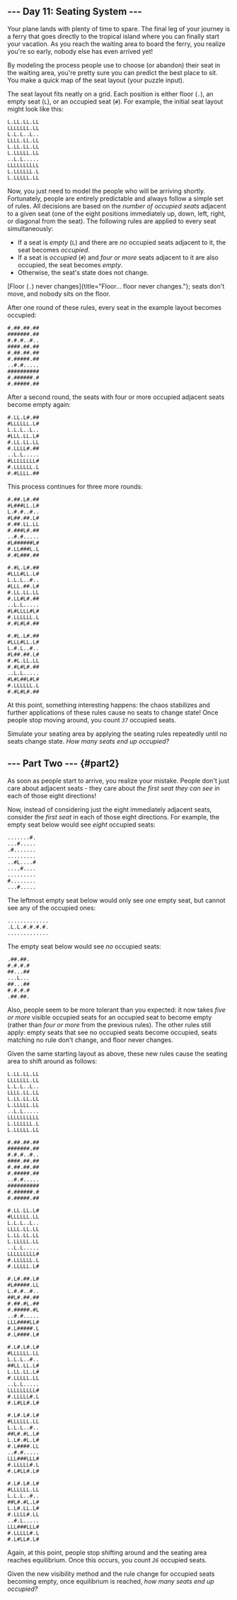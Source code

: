 \-\-- Day 11: Seating System \-\--
----------------------------------

Your plane lands with plenty of time to spare. The final leg of your
journey is a ferry that goes directly to the tropical island where you
can finally start your vacation. As you reach the waiting area to board
the ferry, you realize you\'re so early, nobody else has even arrived
yet!

By modeling the process people use to choose (or abandon) their seat in
the waiting area, you\'re pretty sure you can predict the best place to
sit. You make a quick map of the seat layout (your puzzle input).

The seat layout fits neatly on a grid. Each position is either floor
(`.`), an empty seat (`L`), or an occupied seat (`#`). For example, the
initial seat layout might look like this:

    L.LL.LL.LL
    LLLLLLL.LL
    L.L.L..L..
    LLLL.LL.LL
    L.LL.LL.LL
    L.LLLLL.LL
    ..L.L.....
    LLLLLLLLLL
    L.LLLLLL.L
    L.LLLLL.LL

Now, you just need to model the people who will be arriving shortly.
Fortunately, people are entirely predictable and always follow a simple
set of rules. All decisions are based on the *number of occupied seats*
adjacent to a given seat (one of the eight positions immediately up,
down, left, right, or diagonal from the seat). The following rules are
applied to every seat simultaneously:

-   If a seat is *empty* (`L`) and there are *no* occupied seats
    adjacent to it, the seat becomes *occupied*.
-   If a seat is *occupied* (`#`) and *four or more* seats adjacent to
    it are also occupied, the seat becomes *empty*.
-   Otherwise, the seat\'s state does not change.

[Floor (`.`) never changes]{title="Floor... floor never changes."};
seats don\'t move, and nobody sits on the floor.

After one round of these rules, every seat in the example layout becomes
occupied:

    #.##.##.##
    #######.##
    #.#.#..#..
    ####.##.##
    #.##.##.##
    #.#####.##
    ..#.#.....
    ##########
    #.######.#
    #.#####.##

After a second round, the seats with four or more occupied adjacent
seats become empty again:

    #.LL.L#.##
    #LLLLLL.L#
    L.L.L..L..
    #LLL.LL.L#
    #.LL.LL.LL
    #.LLLL#.##
    ..L.L.....
    #LLLLLLLL#
    #.LLLLLL.L
    #.#LLLL.##

This process continues for three more rounds:

    #.##.L#.##
    #L###LL.L#
    L.#.#..#..
    #L##.##.L#
    #.##.LL.LL
    #.###L#.##
    ..#.#.....
    #L######L#
    #.LL###L.L
    #.#L###.##

    #.#L.L#.##
    #LLL#LL.L#
    L.L.L..#..
    #LLL.##.L#
    #.LL.LL.LL
    #.LL#L#.##
    ..L.L.....
    #L#LLLL#L#
    #.LLLLLL.L
    #.#L#L#.##

    #.#L.L#.##
    #LLL#LL.L#
    L.#.L..#..
    #L##.##.L#
    #.#L.LL.LL
    #.#L#L#.##
    ..L.L.....
    #L#L##L#L#
    #.LLLLLL.L
    #.#L#L#.##

At this point, something interesting happens: the chaos stabilizes and
further applications of these rules cause no seats to change state! Once
people stop moving around, you count *`37`* occupied seats.

Simulate your seating area by applying the seating rules repeatedly
until no seats change state. *How many seats end up occupied?*

\-\-- Part Two \-\-- {#part2}
--------------------

As soon as people start to arrive, you realize your mistake. People
don\'t just care about adjacent seats - they care about *the first seat
they can see* in each of those eight directions!

Now, instead of considering just the eight immediately adjacent seats,
consider the *first seat* in each of those eight directions. For
example, the empty seat below would see *eight* occupied seats:

    .......#.
    ...#.....
    .#.......
    .........
    ..#L....#
    ....#....
    .........
    #........
    ...#.....

The leftmost empty seat below would only see *one* empty seat, but
cannot see any of the occupied ones:

    .............
    .L.L.#.#.#.#.
    .............

The empty seat below would see *no* occupied seats:

    .##.##.
    #.#.#.#
    ##...##
    ...L...
    ##...##
    #.#.#.#
    .##.##.

Also, people seem to be more tolerant than you expected: it now takes
*five or more* visible occupied seats for an occupied seat to become
empty (rather than *four or more* from the previous rules). The other
rules still apply: empty seats that see no occupied seats become
occupied, seats matching no rule don\'t change, and floor never changes.

Given the same starting layout as above, these new rules cause the
seating area to shift around as follows:

    L.LL.LL.LL
    LLLLLLL.LL
    L.L.L..L..
    LLLL.LL.LL
    L.LL.LL.LL
    L.LLLLL.LL
    ..L.L.....
    LLLLLLLLLL
    L.LLLLLL.L
    L.LLLLL.LL

    #.##.##.##
    #######.##
    #.#.#..#..
    ####.##.##
    #.##.##.##
    #.#####.##
    ..#.#.....
    ##########
    #.######.#
    #.#####.##

    #.LL.LL.L#
    #LLLLLL.LL
    L.L.L..L..
    LLLL.LL.LL
    L.LL.LL.LL
    L.LLLLL.LL
    ..L.L.....
    LLLLLLLLL#
    #.LLLLLL.L
    #.LLLLL.L#

    #.L#.##.L#
    #L#####.LL
    L.#.#..#..
    ##L#.##.##
    #.##.#L.##
    #.#####.#L
    ..#.#.....
    LLL####LL#
    #.L#####.L
    #.L####.L#

    #.L#.L#.L#
    #LLLLLL.LL
    L.L.L..#..
    ##LL.LL.L#
    L.LL.LL.L#
    #.LLLLL.LL
    ..L.L.....
    LLLLLLLLL#
    #.LLLLL#.L
    #.L#LL#.L#

    #.L#.L#.L#
    #LLLLLL.LL
    L.L.L..#..
    ##L#.#L.L#
    L.L#.#L.L#
    #.L####.LL
    ..#.#.....
    LLL###LLL#
    #.LLLLL#.L
    #.L#LL#.L#

    #.L#.L#.L#
    #LLLLLL.LL
    L.L.L..#..
    ##L#.#L.L#
    L.L#.LL.L#
    #.LLLL#.LL
    ..#.L.....
    LLL###LLL#
    #.LLLLL#.L
    #.L#LL#.L#

Again, at this point, people stop shifting around and the seating area
reaches equilibrium. Once this occurs, you count *`26`* occupied seats.

Given the new visibility method and the rule change for occupied seats
becoming empty, once equilibrium is reached, *how many seats end up
occupied?*

